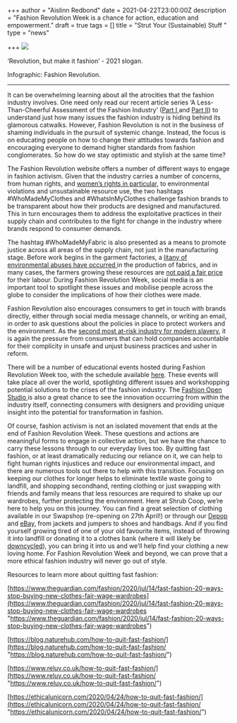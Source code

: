 +++
author = "Aislinn Redbond"
date = 2021-04-22T23:00:00Z
description = "Fashion Revolution Week is a chance for action, education and empowerment."
draft = true
tags = []
title = "Strut Your (Sustainable) Stuff "
type = "news"

+++
![](https://res.cloudinary.com/shrub-co-op/image/upload/v1618848215/shrubcoop.org/media/fas_eosduw.jpg)

‘Revolution, but make it fashion’ - 2021 slogan.

Infographic: Fashion Revolution.

***

It can be overwhelming learning about all the atrocities that the fashion industry involves. One need only read our recent article series ‘A Less-Than-Cheerful Assessment of the Fashion Industry’ ([Part I ](https://www.shrubcoop.org/a-less-than-cheerful-assessment-of-the-fashion-industry-part-i/)and [Part II](https://www.shrubcoop.org/a-less-than-cheerful-assessment-of-the-fashion-industry-part-ii-2/)) to understand just how many issues the fashion industry is hiding behind its glamorous catwalks. However, Fashion Revolution is not in the business of shaming individuals in the pursuit of systemic change. Instead, the focus is on educating people on how to change their attitudes towards fashion and encouraging everyone to demand higher standards from fashion conglomerates. So how do we stay optimistic and stylish at the same time?

The Fashion Revolution website offers a number of different ways to engage in fashion activism. Given that the industry carries a number of concerns, from human rights, and [women’s rights in particular](https://thegreenhubonline.com/2018/10/21/why-the-fast-fashion-industry-is-a-feminist-issue/), to environmental violations and unsustainable resource use, the two hashtags #WhoMadeMyClothes and #WhatsInMyClothes challenge fashion brands to be transparent about how their products are designed and manufactured. This in turn encourages them to address the exploitative practices in their supply chain and contributes to the fight for change in the industry where brands respond to consumer demands.

The hashtag #WhoMadeMyFabric is also presented as a means to promote justice across all areas of the supply chain, not just in the manufacturing stage. Before work begins in the garment factories, a [litany of environmental abuses have occurred ](https://www.the-sustainable-fashion-collective.com/2017/02/27/environmental-ethical-issues-production-natural-fabrics-fibres/)in the production of fabrics, and in many cases, the farmers growing these resources are [not paid a fair price](https://www.fairtrade.org.uk/Farmers-and-Workers/Cotton/About-Cotton/) for their labour. During Fashion Revolution Week, social media is an important tool to spotlight these issues and mobilise people across the globe to consider the implications of how their clothes were made.

Fashion Revolution also encourages consumers to get in touch with brands directly, either through social media message channels, or writing an email, in order to ask questions about the policies in place to protect workers and the environment. As the [second most at-risk industry for modern slavery](https://bylinetimes.com/2020/07/14/modern-slavery-is-never-out-of-fashion-child-labour-in-the-clothing-industry/), it is again the pressure from consumers that can hold companies accountable for their complicity in unsafe and unjust business practices and usher in reform.

There will be a number of educational events hosted during Fashion Revolution Week too, with the schedule available [here](https://www.fashionrevolution.org/ecwd_calendar/all-events/). These events will take place all over the world, spotlighting different issues and workshopping potential solutions to the crises of the fashion industry. The [Fashion Open Studio ](https://www.fashionopenstudio.com)is also a great chance to see the innovation occurring from within the industry itself, connecting consumers with designers and providing unique insight into the potential for transformation in fashion.

Of course, fashion activism is not an isolated movement that ends at the end of Fashion Revolution Week. These questions and actions are meaningful forms to engage in collective action, but we have the chance to carry these lessons through to our everyday lives too. By quitting fast fashion, or at least dramatically reducing our reliance on it, we can help to fight human rights injustices and reduce our environmental impact, and there are numerous tools out there to help with this transition. Focusing on keeping our clothes for longer helps to eliminate textile waste going to landfill, and shopping secondhand, renting clothing or just swapping with friends and family means that less resources are required to shake up our wardrobes, further protecting the environment. Here at Shrub Coop, we’re here to help you on this journey. You can find a great selection of clothing available in our Swapshop (re-opening on 27th April!) or through our [Depop](https://www.depop.com/shrubcoop/) and [eBay,](http://www.ebay.co.uk/usr/shrub_coop) from jackets and jumpers to shoes and handbags. And if you find yourself growing tired of one of your old favourite items, instead of throwing it into landfill or donating it to a clothes bank (where it will likely be [downcycled](https://www.merriam-webster.com/dictionary/downcycle)), you can bring it into us and we’ll help find your clothing a new loving home. For Fashion Revolution Week and beyond, we can prove that a more ethical fashion industry will never go out of style.

Resources to learn more about quitting fast fashion:

[https://www.theguardian.com/fashion/2020/jul/14/fast-fashion-20-ways-stop-buying-new-clothes-fair-wage-wardrobes](https://www.theguardian.com/fashion/2020/jul/14/fast-fashion-20-ways-stop-buying-new-clothes-fair-wage-wardrobes "https://www.theguardian.com/fashion/2020/jul/14/fast-fashion-20-ways-stop-buying-new-clothes-fair-wage-wardrobes")

[https://blog.naturehub.com/how-to-quit-fast-fashion/](https://blog.naturehub.com/how-to-quit-fast-fashion/ "https://blog.naturehub.com/how-to-quit-fast-fashion/")

[https://www.reluv.co.uk/how-to-quit-fast-fashion/](https://www.reluv.co.uk/how-to-quit-fast-fashion/ "https://www.reluv.co.uk/how-to-quit-fast-fashion/")

[https://ethicalunicorn.com/2020/04/24/how-to-quit-fast-fashion/](https://ethicalunicorn.com/2020/04/24/how-to-quit-fast-fashion/ "https://ethicalunicorn.com/2020/04/24/how-to-quit-fast-fashion/")